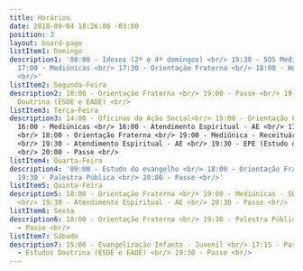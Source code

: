 ```yaml
---
title: Horários
date: 2018-09-04 18:26:00 -03:00
position: 3
layout: board-page
listItem1: Domingo
description1: '08:00 - Idosos (2º e 4º domingos) <br/> 15:30 - SOS Mediúnico <br/>
  17:00 - Mediúnicas <br/> 17:30 - Orientação Fraterna <br/> 18:00 - Hora da prece
  <br/>'
listItem2: Segunda-Feira
description2: 18:00 - Orientação Fraterna <br/> 19:00 - Passe <br/> 19:30 - Estudos
  Doutrina (ESDE e EADE) <br/>
listItem3: Terça-Feira
description3: 14:00 - Oficinas da Ação Social<br/> 15:00 - Orientação Fraterna <br/>
  16:00 - Mediúnicas <br/> 16:00 - Atendimento Espiritual - AE <br/> 17:00 - Passe
  <br/> 18:00 - Orientação Fraterna <br/> 19:00 - Mediúnica - Receituário Mediúnico
  <br/> 19:30 - Atendimento Espiritual - AE <br/> 19:30 - EPE (Estudo da Doutrina)
  <br/> 20:00 - Passe <br/>
listItem4: Quarta-Feira
description4: '09:00 - Estudo do evangelho <br/> 18:00 - Orientação Fraterna <br/>
  19:30 - Palestra Pública <br/> 20:00 - Passe <br/>'
listItem5: Quinta-Feira
description5: 18:00 - Orientação Fraterna <br/> 19:00 - Mediúnicas - SOS Mediúnico
  <br/> 19:30 - Atendimento Espiritual - AE <br/> 20:30 - Passe <br/>
listItem6: Sexta
description6: 18:00 - Orientação Fraterna <br/> 19:30 - Palestra Pública <br/> 20:30
  - Passe <br/>
listItem7: Sábado
description7: 15:00 - Evangelização Infanto - Juvenil <br/> 17:15 - Passe <br/> 17:30
  - Estudos Doutrina (ESDE e EADE) <br/> 19:30 - Passe <br/>
---
```


